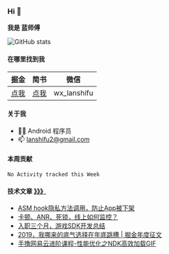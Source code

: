 ### Hi 👋
**我是 蓝师傅**

![GitHub stats](https://github-readme-stats.vercel.app/api?username=lanshifu&show_icons=true&bg_color=F0F7FF&title_color=1989FA&text_color=3E4B5C&icon_color=3E4B5C&locale=cn)

#### 在哪里找到我

| 掘金 | 简书 | 微信 |
| :-: | :-: | :-: |
| [点我](https://juejin.cn/user/3298190612500696) | [点我](https://www.jianshu.com/u/282785a6b12f) | wx_lanshifu |

#### 关于我

- 🙋🏻 Android 程序员
- 📫 lanshifu2@gmail.com

#### 本周贡献

<!--START_SECTION:waka-->
```text
No Activity tracked this Week
```
<!--END_SECTION:waka-->

#### 技术文章 [》》》](https://juejin.cn/user/3298190612500696/posts)
<!-- BLOG-POST-LIST:START -->
- [ASM hook隐私方法调用，防止App被下架](https://juejin.cn/post/7043399520486424612)
- [卡顿、ANR、死锁，线上如何监控？](https://juejin.cn/post/6973564044351373326)
- [入职三个月，游戏SDK开发总结](https://juejin.cn/post/6844904193082261518)
- [2019，我哪来的底气选择在年底跳槽 | 掘金年度征文](https://juejin.cn/post/6844904026006355975)
- [手撸网易云进阶课程-性能优化之NDK高效加载GIF](https://juejin.cn/post/6844904008797126664)
<!-- BLOG-POST-LIST:END -->
